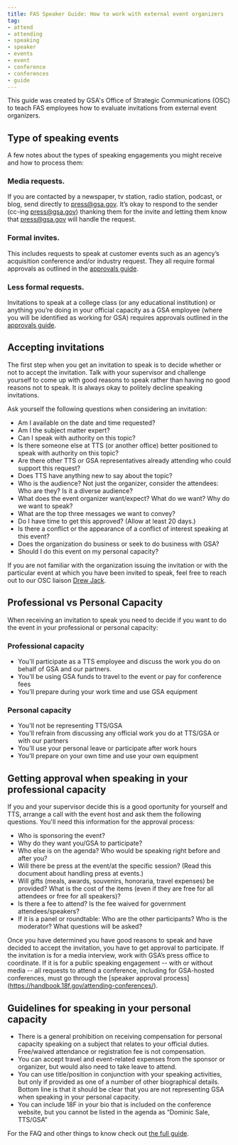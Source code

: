 ```yaml
---
title: FAS Speaker Guide: How to work with external event organizers
tag:
- attend
- attending
- speaking
- speaker
- events
- event
- conference
- conferences
- guide
---
```


This guide was created by GSA's Office of Strategic Communications (OSC) to teach FAS employees how to evaluate invitations from external event organizers.

## Type of speaking events

A few notes about the types of speaking engagements you might receive and how to process them:

### Media requests.
If you are contacted by a newspaper, tv station, radio station, podcast, or blog, send directly to press@gsa.gov. It’s okay to respond to the sender (cc-ing press@gsa.gov) thanking them for the invite and letting them know that press@gsa.gov will handle the request.

### Formal invites.
This includes requests to speak at customer events such as an agency’s acquisition conference and/or industry request. They all require formal approvals as outlined in the [approvals guide](https://handbook.18f.gov/attending-conferences/).

### Less formal requests.
Invitations to speak at a college class (or any educational institution) or anything you’re doing in your official capacity as a GSA employee (where you will be identified as working for GSA) requires approvals outlined in the [approvals guide](https://handbook.18f.gov/attending-conferences/).

## Accepting invitations

The first step when you get an invitation to speak is to decide whether or not to accept the invitation. Talk with your supervisor and challenge yourself to come up with good reasons to speak rather than having no good reasons not to speak. It is always okay to politely decline speaking invitations. 

Ask yourself the following questions when considering an invitation:

- Am I available on the date and time requested?
- Am I the subject matter expert?
- Can I speak with authority on this topic?
- Is there someone else at TTS (or another office) better positioned to speak with authority on this topic?
- Are there other TTS or GSA representatives already attending who could support this request?
- Does TTS have anything new to say about the topic?
- Who is the audience? Not just the organizer,  consider the attendees: Who are they? Is it a diverse audience?
- What does the event organizer want/expect? What do we want? Why do we want to speak?
- What are the top three messages we want to convey?
- Do I have time to get this approved? (Allow at least 20 days.)
- Is there a conflict or the appearance of a conflict of interest speaking at this event?
- Does the organization do business or seek to do business with GSA?
- Should I do this event on my personal capacity?

If you are not familiar with the organization issuing the invitation or with the particular event at which you have been invited to speak, feel free to reach out to our OSC liaison [Drew Jack](mailto:drew.jack@gsa.gov).

## Professional vs Personal Capacity
When receiving an invitation to speak you need to decide if you want to do the event in your professional or personal capacity:

### Professional capacity
- You'll participate as a TTS employee and discuss the work you do on behalf of GSA and our partners.
- You'll be using GSA funds to travel to the event or pay for conference fees
- You'll prepare during your work time and use GSA equipment

### Personal capacity
- You'll not be representing TTS/GSA 
- You'll refrain from discussing any official work you do at TTS/GSA or with our partners
- You'll use your personal leave or participate after work hours
- You'll prepare on your own time and use your own equipment

## Getting approval when speaking in your professional capacity
If you and your supervisor decide this is a good oportunity for yourself and TTS, arrange a call with the event host and ask them the following questions. You'll need this information for the approval process:

- Who is sponsoring the event?
- Why do they want you/GSA to participate?
- Who else is on the agenda? Who would be speaking right before and after you?
- Will there be press at the event/at the specific session? (Read this document about handling press at events.)
- Will gifts (meals, awards, souvenirs, honoraria, travel expenses) be provided? What is the cost of the items (even if they are free for all attendees or free for all speakers)?
- Is there a fee to attend? Is the fee waived for government attendees/speakers?
- If it is a panel or roundtable: Who are the other participants? Who is the moderator? What questions will be asked?

Once you have determined you have good reasons to speak and have decided to accept the invitation, you have to get approval to participate. If the invitation is for a media interview, work with GSA’s press office to coordinate. If it is for a public speaking engagement -- with or without media -- all  requests to attend a conference, including for GSA-hosted conferences, must go through the [speaker approval process] (https://handbook.18f.gov/attending-conferences/).

## Guidelines for speaking in your personal capacity
- There is a general prohibition on receiving compensation for personal capacity speaking on a subject that relates to your official duties. Free/waived attendance or registration fee is not compensation.
- You can accept travel and event-related expenses from the sponsor or organizer, but would also need to take leave to attend.
- You can use title/position in conjunction with your speaking activities, but only if provided as one of a number of other biographical details. Bottom line is that it should be clear that you are not representing GSA when speaking in your personal capacity.
- You can include 18F in your bio that is included on the conference website, but you cannot be listed in the agenda as “Dominic Sale, TTS/GSA”

For the FAQ and other things to know check out [the full guide](https://docs.google.com/document/d/1axPskD_BkYxBDZPGPM7uAGpAQopRWtDGwYdI4Wp6woM/edit?usp=sharing).
